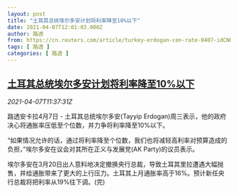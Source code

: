 ```yaml
---
layout: post
title: "土耳其总统埃尔多安计划将利率降至10%以下"
date: 2021-04-07T12:01:03.000Z
author: 路透
from: https://cn.reuters.com/article/turkey-erdogan-cen-rate-0407-idCNKBS2BU1L4
tags: [ 路透 ]
categories: [ 路透 ]
---
```

<!--1617796863000-->
[土耳其总统埃尔多安计划将利率降至10%以下](https://cn.reuters.com/article/turkey-erdogan-cen-rate-0407-idCNKBS2BU1L4)
------

<div>
<div><i>2021-04-07T11:37:31Z</i></div><p>路透安卡拉4月7日 - 土耳其总统埃尔多安(Tayyip Erdogan)周三表示，他的政府决心将通胀率压低至个位数，并力争将利率降至10%以下。</p><p>“如果情况允许的话，通过将利率降至个位数，我们也将减轻高利率对预算造成的负担，”埃尔多安在议会对其所在正义与发展党(AK Party)的议员表示。</p><p>埃尔多安在3月20日出人意料地决定撤换央行总裁，导致土耳其里拉遭遇大幅抛售，并给通胀带来了更大的上行压力。土耳其上月通胀率高于16%。预计新任央行总裁将把利率从19%往下调。(完)</p>
</div>
